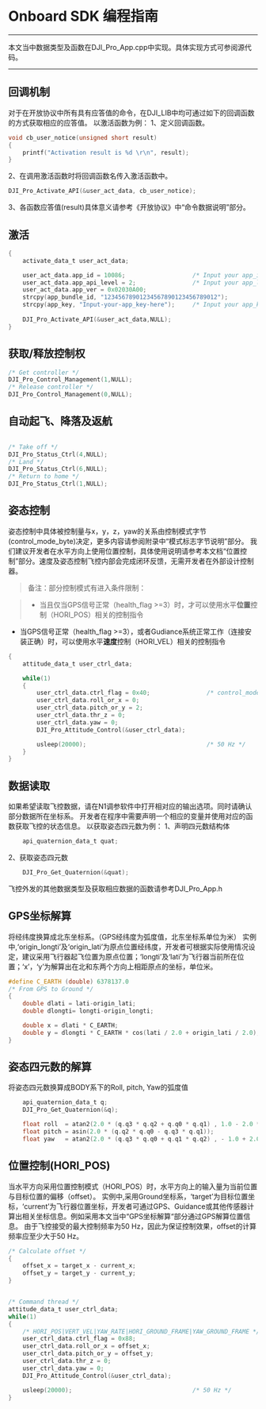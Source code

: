 # Onboard SDK 编程指南
---
本文当中数据类型及函数在DJI_Pro_App.cpp中实现。具体实现方式可参阅源代码。  

---
## 回调机制
对于在开放协议中所有具有应答值的命令，在DJI_LIB中均可通过如下的回调函数的方式获取相应的应答值。
以激活函数为例：
1、定义回调函数。

~~~c
void cb_user_notice(unsigned short result)
{
    printf("Activation result is %d \r\n", result);
}
~~~
2、在调用激活函数时将回调函数名传入激活函数中。

~~~c
DJI_Pro_Activate_API(&user_act_data, cb_user_notice);
~~~
3、各函数应答值(result)具体意义请参考《开放协议》中“命令数据说明”部分。

## 激活

~~~c
{
    activate_data_t user_act_data; 

    user_act_data.app_id = 10086;                   /* Input your app_id */
    user_act_data.app_api_level = 2;                /* Input your app_level */
    user_act_data.app_ver = 0x02030A00;     
    strcpy(app_bundle_id, "12345678901234567890123456789012");
    strcpy(app_key, "Input-your-app_key-here");     /* Input your app_key */
    
    DJI_Pro_Activate_API(&user_act_data,NULL);
}
~~~

## 获取/释放控制权
~~~c
/* Get controller */
DJI_Pro_Control_Management(1,NULL);
/* Release controller */
DJI_Pro_Control_Management(0,NULL);
~~~
## 自动起飞、降落及返航
~~~c

/* Take off */
DJI_Pro_Status_Ctrl(4,NULL);
/* Land */
DJI_Pro_Status_Ctrl(6,NULL);
/* Return to home */
DJI_Pro_Status_Ctrl(1,NULL);
~~~

## 姿态控制
姿态控制中具体被控制量与x，y，z，yaw的关系由控制模式字节(control_mode_byte)决定，更多内容请参阅附录中“模式标志字节说明”部分。
我们建议开发者在水平方向上使用位置控制，具体使用说明请参考本文档“位置控制”部分。速度及姿态控制飞控内部会完成闭环反馈，无需开发者在外部设计控制器。  
>备注：部分控制模式有进入条件限制：

>- 当且仅当GPS信号正常（health\_flag >=3）时，才可以使用水平**位置**控制（HORI_POS）相关的控制指令
- 当GPS信号正常（health\_flag >=3），或者Gudiance系统正常工作（连接安装正确）时，可以使用水平**速度**控制（HORI_VEL）相关的控制指令

~~~c
{
    attitude_data_t user_ctrl_data;

    while(1)
    {
        user_ctrl_data.ctrl_flag = 0x40;                /* control_mode_byte */
        user_ctrl_data.roll_or_x = 0;
        user_ctrl_data.pitch_or_y = 2;
        user_ctrl_data.thr_z = 0;
        user_ctrl_data.yaw = 0;
        DJI_Pro_Attitude_Control(&user_ctrl_data);  

        usleep(20000);                                  /* 50 Hz */ 
    }
}
~~~
## 数据读取
如果希望读取飞控数据，请在N1调参软件中打开相对应的输出选项。同时请确认部分数据所在坐标系。
开发者在程序中需要声明一个相应的变量并使用对应的函数获取飞控的状态信息。
以获取姿态四元数为例：
1、声明四元数结构体
~~~c
    api_quaternion_data_t quat;
~~~
2、获取姿态四元数
~~~c
    DJI_Pro_Get_Quaternion(&quat);
~~~
飞控外发的其他数据类型及获取相应数据的函数请参考DJI_Pro_App.h
## GPS坐标解算
将经纬度换算成北东坐标系。（GPS经纬度为弧度值，北东坐标系单位为米）
实例中,‘origin_longti’及‘origin_lati’为原点位置经纬度，开发者可根据实际使用情况设定，建议采用飞行器起飞位置为原点位置；‘longti’及‘lati’为飞行器当前所在位置；‘x’，‘y’为解算出在北和东两个方向上相距原点的坐标，单位米。

~~~c
#define C_EARTH (double) 6378137.0
/* From GPS to Ground */
{
    double dlati = lati-origin_lati;
    double dlongti= longti-origin_longti;

    double x = dlati * C_EARTH;
    double y = dlongti * C_EARTH * cos(lati / 2.0 + origin_lati / 2.0);
}
~~~

## 姿态四元数的解算
将姿态四元数换算成BODY系下的Roll, pitch, Yaw的弧度值
~~~c
    api_quaternion_data_t q;
    DJI_Pro_Get_Quaternion(&q);

    float roll  = atan2(2.0 * (q.q3 * q.q2 + q.q0 * q.q1) , 1.0 - 2.0 * (q.q1 * q.q1 + q.q2 * q.q2));
    float pitch = asin(2.0 * (q.q2 * q.q0 - q.q3 * q.q1));
    float yaw   = atan2(2.0 * (q.q3 * q.q0 + q.q1 * q.q2) , - 1.0 + 2.0 * (q.q0 * q.q0 + q.q1 * q.q1));
~~~

## 位置控制(HORI_POS)
当水平方向采用位置控制模式（HORI_POS）时，水平方向上的输入量为当前位置与目标位置的偏移（offset）。
实例中,采用Ground坐标系，‘target’为目标位置坐标，‘current’为飞行器位置坐标，开发者可通过GPS、Guidance或其他传感器计算出相关坐标信息。例如采用本文当中“GPS坐标解算“部分通过GPS解算位置信息。
由于飞控接受的最大控制频率为50 Hz，因此为保证控制效果，offset的计算频率应至少大于50 Hz。
~~~c
/* Calculate offset */
{
    offset_x = target_x - current_x;
    offset_y = target_y - current_y;
}


/* Command thread */
attitude_data_t user_ctrl_data;
while(1)                                            
{
    /* HORI_POS|VERT_VEL|YAW_RATE|HORI_GROUND_FRAME|YAW_GROUND_FRAME */
    user_ctrl_data.ctrl_flag = 0x88;
    user_ctrl_data.roll_or_x = offset_x;
    user_ctrl_data.pitch_or_y = offset_y;
    user_ctrl_data.thr_z = 0;
    user_ctrl_data.yaw = 0;
    DJI_Pro_Attitude_Control(&user_ctrl_data);

    usleep(20000);                                  /* 50 Hz */
}
~~~

<!-- ## 数据透传
TODO -->



